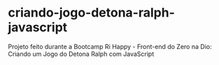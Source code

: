 # criando-jogo-detona-ralph-javascript
Projeto feito durante a Bootcamp Ri Happy - Front-end do Zero na Dio: Criando um Jogo do Detona Ralph com JavaScript
